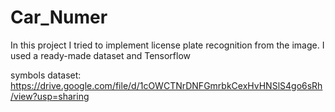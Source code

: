 # Car_Numer
In this project I tried to implement license plate recognition from the image. I used a ready-made dataset and Tensorflow

symbols dataset: https://drive.google.com/file/d/1cOWCTNrDNFGmrbkCexHvHNSlS4go6sRh/view?usp=sharing
